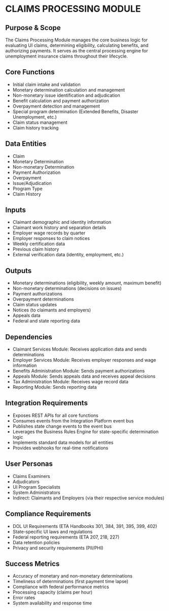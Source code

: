 # CLAIMS PROCESSING MODULE

## Purpose & Scope
The Claims Processing Module manages the core business logic for evaluating UI claims, determining eligibility, calculating benefits, and authorizing payments. It serves as the central processing engine for unemployment insurance claims throughout their lifecycle.

## Core Functions
- Initial claim intake and validation
- Monetary determination calculation and management
- Non-monetary issue identification and adjudication
- Benefit calculation and payment authorization
- Overpayment detection and management
- Special program determination (Extended Benefits, Disaster Unemployment, etc.)
- Claim status management
- Claim history tracking

## Data Entities
- Claim
- Monetary Determination
- Non-monetary Determination
- Payment Authorization
- Overpayment
- Issue/Adjudication
- Program Type
- Claim History

## Inputs
- Claimant demographic and identity information
- Claimant work history and separation details
- Employer wage records by quarter
- Employer responses to claim notices
- Weekly certification data
- Previous claim history
- External verification data (identity, employment, etc.)

## Outputs
- Monetary determinations (eligibility, weekly amount, maximum benefit)
- Non-monetary determinations (decisions on issues)
- Payment authorizations
- Overpayment determinations
- Claim status updates
- Notices (to claimants and employers)
- Appeals data
- Federal and state reporting data

## Dependencies
- Claimant Services Module: Receives application data and sends determinations
- Employer Services Module: Receives employer responses and wage information
- Benefits Administration Module: Sends payment authorizations
- Appeals Module: Sends appeals data and receives appeal decisions
- Tax Administration Module: Receives wage record data
- Reporting Module: Sends reporting data

## Integration Requirements
- Exposes REST APIs for all core functions
- Consumes events from the Integration Platform event bus
- Publishes state change events to the event bus
- Leverages the Business Rules Engine for state-specific determination logic
- Implements standard data models for all entities
- Provides webhooks for real-time notifications

## User Personas
- Claims Examiners
- Adjudicators
- UI Program Specialists
- System Administrators
- Indirect: Claimants and Employers (via their respective service modules)

## Compliance Requirements
- DOL UI Requirements (ETA Handbooks 301, 384, 391, 395, 399, 402)
- State-specific UI laws and regulations
- Federal reporting requirements (ETA 207, 218, 227)
- Data retention policies
- Privacy and security requirements (PII/PHI)

## Success Metrics
- Accuracy of monetary and non-monetary determinations
- Timeliness of determinations (first payment time lapse)
- Compliance with federal performance metrics
- Processing capacity (claims per hour)
- Error rates
- System availability and response time